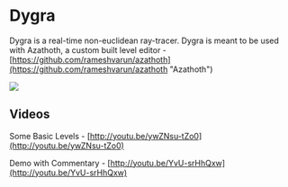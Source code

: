 # Dygra
Dygra is a real-time non-euclidean ray-tracer. Dygra is meant to be used with Azathoth, a custom built level editor - [https://github.com/rameshvarun/azathoth](https://github.com/rameshvarun/azathoth "Azathoth")

![](http://i.imgur.com/ciQJRKt.gif)

## Videos
Some Basic Levels - [http://youtu.be/ywZNsu-tZo0](http://youtu.be/ywZNsu-tZo0)

Demo with Commentary - [http://youtu.be/YvU-srHhQxw](http://youtu.be/YvU-srHhQxw)
